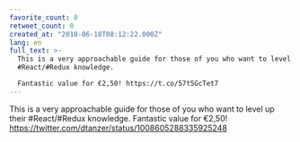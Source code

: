 ```yaml
---
favorite_count: 0
retweet_count: 0
created_at: "2018-06-18T08:12:22.000Z"
lang: en
full_text: >-
  This is a very approachable guide for those of you who want to level up their
  #React/#Redux knowledge. 

  Fantastic value for €2,50! https://t.co/57t5GcTet7
---
```


This is a very approachable guide for those of you who want to level up their
#React/#Redux knowledge. Fantastic value for €2,50!
<https://twitter.com/dtanzer/status/1008605288335925248>
